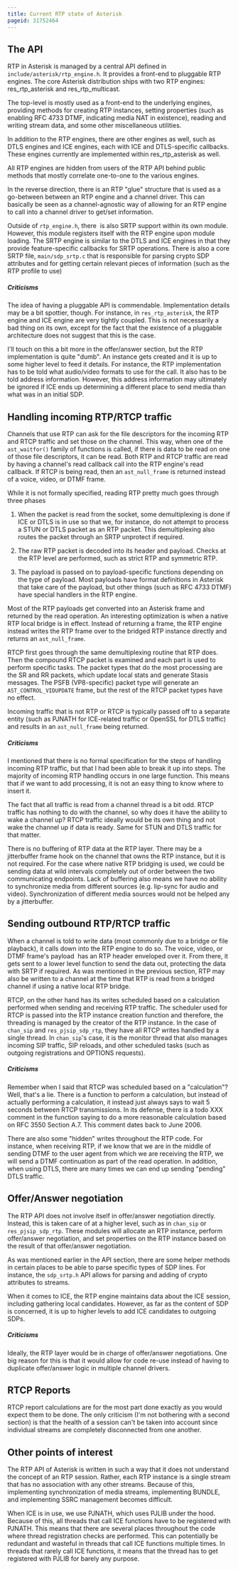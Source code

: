 ```yaml
---
title: Current RTP state of Asterisk
pageid: 31752464
---
```


The API
-------

RTP in Asterisk is managed by a central API defined in `include/asterisk/rtp_engine.h`. It provides a front-end to pluggable RTP engines. The core Asterisk distribution ships with two RTP engines: res_rtp_asterisk and res_rtp_multicast.

The top-level is mostly used as a front-end to the underlying engines, providing methods for creating RTP instances, setting properties (such as enabling RFC 4733 DTMF, indicating media NAT in existence), reading and writing stream data, and some other miscellaneous utilities.

In addition to the RTP engines, there are other engines as well, such as DTLS engines and ICE engines, each with ICE and DTLS-specific callbacks. These engines currently are implemented within res_rtp_asterisk as well.

All RTP engines are hidden from users of the RTP API behind public methods that mostly correlate one-to-one to the various engines.

In the reverse direction, there is an RTP "glue" structure that is used as a go-between between an RTP engine and a channel driver. This can basically be seen as a channel-agnostic way of allowing for an RTP engine to call into a channel driver to get/set information.

Outside of `rtp_engine.h`, there  is also SRTP support within its own module. However, this module registers itself with the RTP engine upon module loading. The SRTP engine is similar to the DTLS and ICE engines in that they provide feature-specific callbacks for SRTP operations. There is also a core SRTP file, `main/sdp_srtp.c` that is responsible for parsing crypto SDP attributes and for getting certain relevant pieces of information (such as the RTP profile to use)

##### Criticisms

The idea of having a pluggable API is commendable. Implementation details may be a bit spottier, though. For instance, in `res_rtp_asterisk`, the RTP engine and ICE engine are very tightly coupled. This is not necessarily a bad thing on its own, except for the fact that the existence of a pluggable architecture does not suggest that this is the case.

I'll touch on this a bit more in the offer/answer section, but the RTP implementation is quite "dumb". An instance gets created and it is up to some higher level to feed it details. For instance, the RTP implementation has to be told what audio/video formats to use for the call. It also has to be told address information. However, this address information may ultimately be ignored if ICE ends up determining a different place to send media than what was in an initial SDP.

Handling incoming RTP/RTCP traffic
----------------------------------

Channels that use RTP can ask for the file descriptors for the incoming RTP and RTCP traffic and set those on the channel. This way, when one of the `ast_waitfor()` family of functions is called, if there is data to be read on one of those file descriptors, it can be read. Both RTP and RTCP traffic are read by having a channel's read callback call into the RTP engine's read callback. If RTCP is being read, then an `ast_null_frame` is returned instead of a voice, video, or DTMF frame.

While it is not formally specified, reading RTP pretty much goes through three phases

1) When the packet is read from the socket, some demultiplexing is done if ICE or DTLS is in use so that we, for instance, do not attempt to process a STUN or DTLS packet as an RTP packet. This demultiplexing also routes the packet through an SRTP unprotect if required.

2) The raw RTP packet is decoded into its header and payload. Checks at the RTP level are performed, such as strict RTP and symmetric RTP.

3) The payload is passed on to payload-specific functions depending on the type of payload. Most payloads have format definitions in Asterisk that take care of the payload, but other things (such as RFC 4733 DTMF) have special handlers in the RTP engine.

Most of the RTP payloads get converted into an Asterisk frame and returned by the read operation. An interesting optimization is when a native RTP local bridge is in effect. Instead of returning a frame, the RTP engine instead writes the RTP frame over to the bridged RTP instance directly and returns an `ast_null_frame`.

RTCP first goes through the same demultiplexing routine that RTP does. Then the compound RTCP packet is examined and each part is used to perform specific tasks. The packet types that do the most processing are the SR and RR packets, which update local stats and generate Stasis messages. The PSFB (VP8-specific) packet type will generate an `AST_CONTROL_VIDUPDATE` frame, but the rest of the RTCP packet types have no effect.

Incoming traffic that is not RTP or RTCP is typically passed off to a separate entity (such as PJNATH for ICE-related traffic or OpenSSL for DTLS traffic) and results in an `ast_null_frame` being returned.

##### Criticisms

I mentioned that there is no formal specification for the steps of handling incoming RTP traffic, but that I had been able to break it up into steps. The majority of incoming RTP handling occurs in one large function. This means that if we want to add processing, it is not an easy thing to know where to insert it.

The fact that all traffic is read from a channel thread is a bit odd. RTCP traffic has nothing to do with the channel, so why does it have the ability to wake a channel up? RTCP traffic ideally would be its own thing and not wake the channel up if data is ready. Same for STUN and DTLS traffic for that matter.

There is no buffering of RTP data at the RTP layer. There may be a jitterbuffer frame hook on the channel that owns the RTP instance, but it is not required. For the case where native RTP bridging is used, we could be sending data at wild intervals completely out of order between the two communicating endpoints. Lack of buffering also means we have no ability to synchronize media from different sources (e.g. lip-sync for audio and video). Synchronization of different media sources would not be helped any by a jitterbuffer.

Sending outbound RTP/RTCP traffic
---------------------------------

When a channel is told to write data (most commonly due to a bridge or file playback), it calls down into the RTP engine to do so. The voice, video, or DTMF frame's payload  has an RTP header enveloped over it. From there, it gets sent to a lower level function to send the data out, protecting the data with SRTP if required. As was mentioned in the previous section, RTP may also be written to a channel at the time that RTP is read from a bridged channel if using a native local RTP bridge.

RTCP, on the other hand has its writes scheduled based on a calculation performed when sending and receiving RTP traffic. The scheduler used for RTCP is passed into the RTP instance creation function and therefore, the threading is managed by the creator of the RTP instance. In the case of `chan_sip` and `res_pjsip_sdp_rtp`, they have all RTCP writes handled by a single thread. In `chan_sip`'s case, it is the monitor thread that also manages incoming SIP traffic, SIP reloads, and other scheduled tasks (such as outgoing registrations and OPTIONS requests).

##### Criticisms

Remember when I said that RTCP was scheduled based on a "calculation"? Well, that's a lie. There is a function to perform a calculation, but instead of actually performing a calculation, it instead just always says to wait 5 seconds between RTCP transmissions. In its defense, there is a todo XXX comment in the function saying to do a more reasonable calculation based on RFC 3550 Section A.7. This comment dates back to June 2006.

There are also some "hidden" writes throughout the RTP code. For instance, when receiving RTP, if we know that we are in the middle of sending DTMF to the user agent from which we are receiving the RTP, we will send a DTMF continuation as part of the read operation. In addition, when using DTLS, there are many times we can end up sending "pending" DTLS traffic.

Offer/Answer negotiation
------------------------

The RTP API does not involve itself in offer/answer negotiation directly. Instead, this is taken care of at a higher level, such as in `chan_sip` or `res_pjsip_sdp_rtp`. These modules will allocate an RTP instance, perform offer/answer negotiation, and set properties on the RTP instance based on the result of that offer/answer negotiation.

As was mentioned earlier in the API section, there are some helper methods in certain places to be able to parse specific types of SDP lines. For instance, the `sdp_srtp.h` API allows for parsing and adding of crypto attributes to streams.

When it comes to ICE, the RTP engine maintains data about the ICE session, including gathering local candidates. However, as far as the content of SDP is concerned, it is up to higher levels to add ICE candidates to outgoing SDPs.

##### Criticisms

Ideally, the RTP layer would be in charge of offer/answer negotiations. One big reason for this is that it would allow for code re-use instead of having to duplicate offer/answer logic in multiple channel drivers.

RTCP Reports
------------

RTCP report calculations are for the most part done exactly as you would expect them to be done. The only criticism (I'm not bothering with a second section) is that the health of a session can't be taken into account since individual streams are completely disconnected from one another.

Other points of interest
------------------------

The RTP API of Asterisk is written in such a way that it does not understand the concept of an RTP session. Rather, each RTP instance is a single stream that has no association with any other streams. Because of this, implementing synchronization of media streams, implementing BUNDLE, and implementing SSRC management becomes difficult.

When ICE is in use, we use PJNATH, which uses PJLIB under the hood. Because of this, all threads that call ICE functions have to be registered with PJNATH. This means that there are several places throughout the code where thread registration checks are performed. This can potentially be redundant and wasteful in threads that call ICE functions multiple times. In threads that rarely call ICE functions, it means that the thread has to get registered with PJLIB for barely any purpose.

